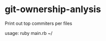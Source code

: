 git-ownership-anlysis
=====================

Print out top commiters per files

usage: ruby main.rb ~/<git-repo>
